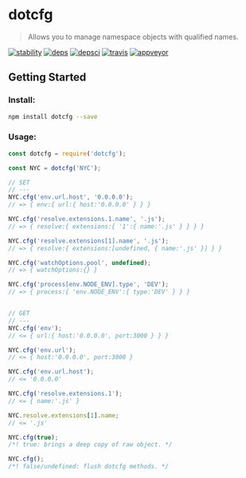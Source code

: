 # dotcfg
> Allows you to manage namespace objects with qualified names.

[![stability]][stability-url] [![deps]][deps-url] [![depsci]][depsci-url] [![travis]][travis-url] [![appveyor]][appveyor-url]

## Getting Started

### Install:

```bash
npm install dotcfg --save
```

### Usage:

```javascript
const dotcfg = require('dotcfg');

const NYC = dotcfg('NYC');

// SET
// ---
NYC.cfg('env.url.host', '0.0.0.0');
// => { env:{ url:{ host:'0.0.0.0' } } }

NYC.cfg('resolve.extensions.1.name', '.js');
// => { resolve:{ extensions:{ '1':{ name:'.js' } } } }

NYC.cfg('resolve.extensions[1].name', '.js');
// => { resolve:{ extensions:[undefined, { name:'.js' }] } }

NYC.cfg('watchOptions.pool', undefined);
// => { watchOptions:{} }

NYC.cfg('process[env.NODE_ENV].type', 'DEV');
// => { process:{ 'env.NODE_ENV':{ type:'DEV' } } }


// GET
// ---
NYC.cfg('env');
// <= { url:{ host:'0.0.0.0', port:3000 } } }

NYC.cfg('env.url');
// <= { host:'0.0.0.0', port:3000 }

NYC.cfg('env.url.host');
// <= '0.0.0.0'

NYC.cfg('resolve.extensions.1');
// <= { name:'.js' }

NYC.resolve.extensions[1].name;
// <= '.js'

NYC.cfg(true);
/*! true: brings a deep copy of raw object. */

NYC.cfg();
/*! false/undefined: flush dotcfg methods. */
```

[travis]: https://travis-ci.org/adriancmiranda/dotcfg.svg?branch=master
[travis-url]: https://travis-ci.org/adriancmiranda/dotcfg

[appveyor]: https://ci.appveyor.com/api/projects/status/hucvow1n0t3q3le3/branch/master?svg=true
[appveyor-url]: https://ci.appveyor.com/project/adriancmiranda/dotcfg/branch/master

[stability]: http://badges.github.io/stability-badges/dist/experimental.svg
[stability-url]: http://learnhtmlwithsong.com/blog/wp-content/uploads/2014/12/errors-everywhere-meme.png

[deps]: https://david-dm.org/adriancmiranda/dotcfg.svg
[deps-url]: https://david-dm.org/adriancmiranda/dotcfg

[depsci]: https://dependencyci.com/github/adriancmiranda/dotcfg/badge
[depsci-url]: https://dependencyci.com/github/adriancmiranda/dotcfg
